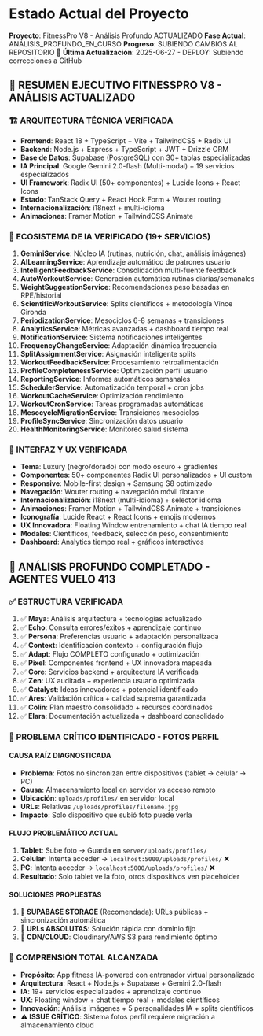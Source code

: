 # Estado Actual del Proyecto
**Proyecto**: FitnessPro V8 - Análisis Profundo ACTUALIZADO
**Fase Actual**: ANÁLISIS_PROFUNDO_EN_CURSO
**Progreso**: SUBIENDO CAMBIOS AL REPOSITORIO 🚀
**Última Actualización**: 2025-06-27 - DEPLOY: Subiendo correcciones a GitHub

## 🎯 RESUMEN EJECUTIVO FITNESSPRO V8 - ANÁLISIS ACTUALIZADO

### 🏗️ ARQUITECTURA TÉCNICA VERIFICADA
- **Frontend**: React 18 + TypeScript + Vite + TailwindCSS + Radix UI
- **Backend**: Node.js + Express + TypeScript + JWT + Drizzle ORM
- **Base de Datos**: Supabase (PostgreSQL) con 30+ tablas especializadas
- **IA Principal**: Google Gemini 2.0-flash (Multi-modal) + 19 servicios especializados
- **UI Framework**: Radix UI (50+ componentes) + Lucide Icons + React Icons
- **Estado**: TanStack Query + React Hook Form + Wouter routing
- **Internacionalización**: i18next + multi-idioma
- **Animaciones**: Framer Motion + TailwindCSS Animate

### 🧠 ECOSISTEMA DE IA VERIFICADO (19+ SERVICIOS)
1. **GeminiService**: Núcleo IA (rutinas, nutrición, chat, análisis imágenes)
2. **AILearningService**: Aprendizaje automático de patrones usuario
3. **IntelligentFeedbackService**: Consolidación multi-fuente feedback
4. **AutoWorkoutService**: Generación automática rutinas diarias/semanales
5. **WeightSuggestionService**: Recomendaciones peso basadas en RPE/historial
6. **ScientificWorkoutService**: Splits científicos + metodología Vince Gironda
7. **PeriodizationService**: Mesociclos 6-8 semanas + transiciones
8. **AnalyticsService**: Métricas avanzadas + dashboard tiempo real
9. **NotificationService**: Sistema notificaciones inteligentes
10. **FrequencyChangeService**: Adaptación dinámica frecuencia
11. **SplitAssignmentService**: Asignación inteligente splits
12. **WorkoutFeedbackService**: Procesamiento retroalimentación
13. **ProfileCompletenessService**: Optimización perfil usuario
14. **ReportingService**: Informes automáticos semanales
15. **SchedulerService**: Automatización temporal + cron jobs
16. **WorkoutCacheService**: Optimización rendimiento
17. **WorkoutCronService**: Tareas programadas automáticas
18. **MesocycleMigrationService**: Transiciones mesociclos
19. **ProfileSyncService**: Sincronización datos usuario
20. **HealthMonitoringService**: Monitoreo salud sistema

### 🎨 INTERFAZ Y UX VERIFICADA
- **Tema**: Luxury (negro/dorado) con modo oscuro + gradientes
- **Componentes**: 50+ componentes Radix UI personalizados + UI custom
- **Responsive**: Mobile-first design + Samsung S8 optimizado
- **Navegación**: Wouter routing + navegación móvil flotante
- **Internacionalización**: i18next (multi-idioma) + selector idioma
- **Animaciones**: Framer Motion + TailwindCSS Animate + transiciones
- **Iconografía**: Lucide React + React Icons + emojis modernos
- **UX Innovadora**: Floating Window entrenamiento + chat IA tiempo real
- **Modales**: Científicos, feedback, selección peso, consentimiento
- **Dashboard**: Analytics tiempo real + gráficos interactivos

## 🚀 ANÁLISIS PROFUNDO COMPLETADO - AGENTES VUELO 413

### ✅ ESTRUCTURA VERIFICADA
1. ✅ **Maya**: Análisis arquitectura + tecnologías actualizado
2. ✅ **Echo**: Consulta errores/éxitos + aprendizaje continuo
3. ✅ **Persona**: Preferencias usuario + adaptación personalizada
4. ✅ **Context**: Identificación contexto + configuración flujo
5. ✅ **Adapt**: Flujo COMPLETO configurado + optimización
6. ✅ **Pixel**: Componentes frontend + UX innovadora mapeada
7. ✅ **Core**: Servicios backend + arquitectura IA verificada
8. ✅ **Zen**: UX auditada + experiencia usuario optimizada
9. ✅ **Catalyst**: Ideas innovadoras + potencial identificado
10. ✅ **Ares**: Validación crítica + calidad suprema garantizada
11. ✅ **Colin**: Plan maestro consolidado + recursos coordinados
12. ✅ **Elara**: Documentación actualizada + dashboard consolidado

### 🚨 PROBLEMA CRÍTICO IDENTIFICADO - FOTOS PERFIL

#### **CAUSA RAÍZ DIAGNOSTICADA**
- **Problema**: Fotos no sincronizan entre dispositivos (tablet → celular → PC)
- **Causa**: Almacenamiento local en servidor vs acceso remoto
- **Ubicación**: `uploads/profiles/` en servidor local
- **URLs**: Relativas `/uploads/profiles/filename.jpg`
- **Impacto**: Solo dispositivo que subió foto puede verla

#### **FLUJO PROBLEMÁTICO ACTUAL**
1. **Tablet**: Sube foto → Guarda en `server/uploads/profiles/`
2. **Celular**: Intenta acceder → `localhost:5000/uploads/profiles/` ❌
3. **PC**: Intenta acceder → `localhost:5000/uploads/profiles/` ❌
4. **Resultado**: Solo tablet ve la foto, otros dispositivos ven placeholder

#### **SOLUCIONES PROPUESTAS**
1. **🥇 SUPABASE STORAGE** (Recomendada): URLs públicas + sincronización automática
2. **🥈 URLs ABSOLUTAS**: Solución rápida con dominio fijo
3. **🥉 CDN/CLOUD**: Cloudinary/AWS S3 para rendimiento óptimo

### 🎯 COMPRENSIÓN TOTAL ALCANZADA
- **Propósito**: App fitness IA-powered con entrenador virtual personalizado
- **Arquitectura**: React + Node.js + Supabase + Gemini 2.0-flash
- **IA**: 19+ servicios especializados + aprendizaje continuo
- **UX**: Floating window + chat tiempo real + modales científicos
- **Innovación**: Análisis imágenes + 5 personalidades IA + splits científicos
- **⚠️ ISSUE CRÍTICO**: Sistema fotos perfil requiere migración a almacenamiento cloud
